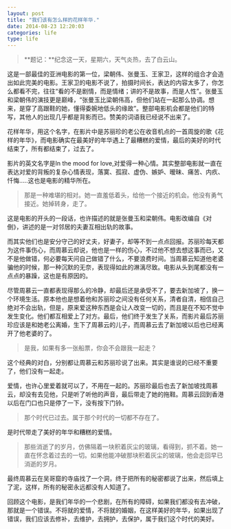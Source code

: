 ```yaml
---
layout: post
title: "我们该有怎么样的花样年华."
date: 2014-08-23 12:20:03
categories: life
type: life
---
```


>**题记：**纪念这一天，星期六，天气炎热，去了白云山。

这是一部最佳的亚洲电影的第一位，梁朝伟、张曼玉、王家卫，这样的组合才会造出如此完美的电影。王家卫的电影不说了，拍摄时间长，表达的内容太多了，你怎么都看不完，往往“看的不是剧情，而是情绪；讲的不是故事，而是人性”。张曼玉和梁朝伟的演技更是巅峰，“张曼玉比梁朝伟高，但他们站在一起那么协调。想来，是穿了高跟鞋的她，懂得委婉地低头的缘故”。整部电影机会都是他们的特写，其他人的出现几乎都是背影而已。赞美的词语我已经说不出来了。

花样年华，用这个名字，在影片中是苏丽珍的老公在收音机点的一首周旋的歌《花样的年华》，而电影确实在最美好的年华遇上了最糟糕的爱情，最后的美好的时代结束了，所有都结束了，过去了。

影片的英文名字是In the mood for love,对爱得一种心情。其实整部电影就一直在表达对爱的背叛的复杂心情表现，落寞、孤寂、虚伪、嫉妒、暧昧、痛苦、内疚、忏悔.....这也是电影的精华所在。

>那是一种难堪的相对。她一直羞低着头，给他一个接近的机会。他没有勇气接近。她掉转身，走了。

这是电影的开头的一段话，也许描述的就是张曼玉和梁朝伟。电影改编自《对倒》，讲述的是一对邻居的夫妻互相出轨的故事。

而其实他们也是安分守己的好丈夫，好妻子，却等不到一点点回报。苏丽珍每天都为这件事伤心，而周慕云却说，他也是一样的伤心，不过他不想去想这事而已，又不是他做错，何必要每天问自己做错了什么，不要浪费时间。当周慕云知道他老婆骗他的时候，那一种沉默的无奈，表现得如此的淋漓尽致。电影从头到尾都没有一点点的暴躁，这也是有原因的。

尽管周慕云一直都表现得那么的冷静，却最后还是承受不了，要去新加坡了，换一个环境生活。原本他也是想着他和苏丽珍之间没有任何关系，清者自清，相信自己绝对不会出轨，但是，原来爱这种东西是会让人改变一切的，而且是在不知不觉中发生变化。他们都互相爱上了对方。最后，他们终于发生了关系，而影片最后苏丽珍应该是和她老公离婚，生下了周慕云的儿子，而周慕云去了新加坡以后也已经离开了他老婆的了。

>是我，如果有多一张船票，你会不会跟我一起走？

这个经典的对白，分别都让周慕云和苏丽珍说了出来。其实是谁说的已经不重要了，他们没有一起走。

爱情，也许心里爱着就可以了，不用在一起的。苏丽珍最后也去了新加坡找周慕云，却没有去见他，只是听了听他的声音，最后带走了她的拖鞋。周慕云回到香港以后在门口也只是停了一下，没有按下门铃。

>那个时代已过去。属于那个时代的一切都不存在了。

是时代带走了美好的年华和糟糕的爱情。

>那些消逝了的岁月，仿佛隔着一块积着灰尘的玻璃，看得到，抓不着。她一直在怀念着过去的一切。如果他能冲破那块积着灰尘的玻璃，他会走回早已消逝的岁月。

最终周慕云在吴哥窟的寺庙找了一个洞，终于把所有的秘密都说了出来，然后填上了泥，这样，所有的秘密永远都没有人知道了。

回顾这个电影，是我们年华的一个悲剧，在所有的障碍，如果我们都没有去冲破，那就是一个错误。不将就的爱情，不将就的婚姻，在这样美好的年华，如果出现了错误，我们应该去修补，去维护，去拥护，去保护，属于我们这个时代的美好。
